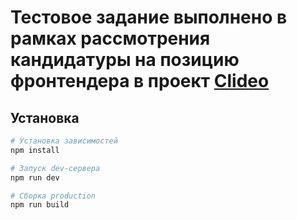 # Тестовое задание выполнено в рамках рассмотрения кандидатуры на позицию фронтендера в проект [Clideo](https://clideo.com/ru)


## Установка

```bash
# Установка зависимостей
npm install

# Запуск dev-сервера
npm run dev

# Сборка production
npm run build
